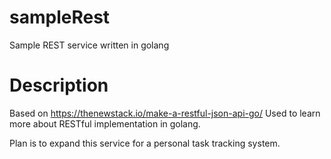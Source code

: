 # sampleRest
Sample REST service written in golang

# Description

Based on https://thenewstack.io/make-a-restful-json-api-go/
Used to learn more about RESTful implementation in golang.

Plan is to expand this service for a personal task tracking system.


